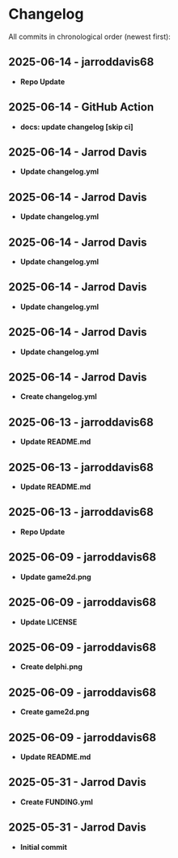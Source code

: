 # Changelog

All commits in chronological order (newest first):

## 2025-06-14 - jarroddavis68
- **Repo Update**

## 2025-06-14 - GitHub Action
- **docs: update changelog [skip ci]**

## 2025-06-14 - Jarrod Davis
- **Update changelog.yml**

## 2025-06-14 - Jarrod Davis
- **Update changelog.yml**

## 2025-06-14 - Jarrod Davis
- **Update changelog.yml**

## 2025-06-14 - Jarrod Davis
- **Update changelog.yml**

## 2025-06-14 - Jarrod Davis
- **Update changelog.yml**

## 2025-06-14 - Jarrod Davis
- **Create changelog.yml**

## 2025-06-13 - jarroddavis68
- **Update README.md**

## 2025-06-13 - jarroddavis68
- **Update README.md**

## 2025-06-13 - jarroddavis68
- **Repo Update**

## 2025-06-09 - jarroddavis68
- **Update game2d.png**

## 2025-06-09 - jarroddavis68
- **Update LICENSE**

## 2025-06-09 - jarroddavis68
- **Create delphi.png**

## 2025-06-09 - jarroddavis68
- **Create game2d.png**

## 2025-06-09 - jarroddavis68
- **Update README.md**

## 2025-05-31 - Jarrod Davis
- **Create FUNDING.yml**

## 2025-05-31 - Jarrod Davis
- **Initial commit**
